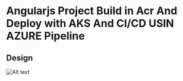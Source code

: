 # Angularjs Project Build in Acr And Deploy with AKS And CI/CD USIN AZURE Pipeline
## Design
![Alt text](https://github.com/mohsinrubel/jenkins-pipeline-potfolio/blob/master/Screenshot%20from%202023-09-03%2022-52-57.png)

